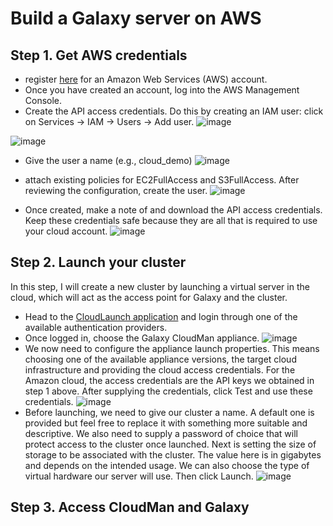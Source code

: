 # Build a Galaxy server on AWS
## Step 1. Get AWS credentials
* register [here](https://portal.aws.amazon.com/billing/signup#/start) for an Amazon Web Services (AWS) account.
* Once you have created an account, log into the AWS Management Console.
* Create the API access credentials. Do this by creating an IAM user: click on Services → IAM → Users → Add user.
![image](https://bco-gwu.s3.amazonaws.com/images/Screen+Shot+2019-07-31+at+16.59.14.png)


![image](https://bco-gwu.s3.amazonaws.com/images/Screen+Shot+2019-07-31+at+17.00.04.png)
* Give the user a name (e.g., cloud_demo)
![image](https://bco-gwu.s3.amazonaws.com/images/Screen+Shot+2019-07-31+at+17.02.31.png)

* attach existing policies for EC2FullAccess and S3FullAccess. After reviewing the configuration, create the user. 
![image](https://bco-gwu.s3.amazonaws.com/images/Screen+Shot+2019-07-31+at+17.16.33.png)

* Once created, make a note of and download the API access credentials. Keep these credentials safe because they are all that is required to use your cloud account.
![image](https://bco-gwu.s3.amazonaws.com/images/Screen+Shot+2019-07-31+at+17.22.37.png)

## Step 2. Launch your cluster
In this step, I will create a new cluster by launching a virtual server in the cloud, which will act as the access point for Galaxy and the cluster.
* Head to the [CloudLaunch application](https://launch.usegalaxy.org/catalog) and login through one of the available authentication providers. 
* Once logged in, choose the Galaxy CloudMan appliance.
![image](https://bco-gwu.s3.amazonaws.com/images/Screen+Shot+2019-07-31+at+17.32.34.png)
* We now need to configure the appliance launch properties. This means choosing one of the available appliance versions, the target cloud infrastructure and providing the cloud access credentials. For the Amazon cloud, the access credentials are the API keys we obtained in step 1 above. After supplying the credentials, click Test and use these credentials.
![image](https://bco-gwu.s3.amazonaws.com/images/Screen+Shot+2019-07-31+at+17.36.15.png)
* Before launching, we need to give our cluster a name. A default one is provided but feel free to replace it with something more suitable and descriptive. We also need to supply a password of choice that will protect access to the cluster once launched. Next is setting the size of storage to be associated with the cluster. The value here is in gigabytes and depends on the intended usage. We can also choose the type of virtual hardware our server will use. Then click Launch.
![image](https://bco-gwu.s3.amazonaws.com/images/Screen+Shot+2019-07-31+at+17.42.32.png)
## Step 3. Access CloudMan and Galaxy







